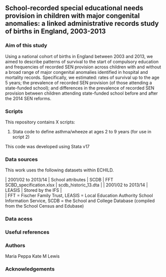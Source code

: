 ## School-recorded special educational needs provision in children with major congenital anomalies: a linked administrative records study of births in England, 2003-2013
### Aim of this study
Using a national cohort of births in England between 2003 and 2013, we aimed to describe patterns of survival to the start of compulsory education and frequencies of recorded SEN provision across children with and without a broad range of major congenital anomalies identified in hospital and mortality records. Specifically, we estimated: rates of survival up to the age 5 years; the prevalence of recorded SEN provision (of those attending a state-funded school); and differences in the prevalence of recorded SEN provision between children attending state-funded school before and after the 2014 SEN reforms. 
### Scripts
This repository contains X scripts:
1. Stata code to define asthma/wheeze at ages 2 to 9 years (for use in script 2)

This code was developed using Stata v17
### Data sources
This work uses the following datasets within ECHILD. 

| 2001/02 to 2013/14  | School attributes  | SCDB  | FFT SCBD_specification.xlsx | scdb_historic_13.dta | 
| 2001/02 to 2013/14  | LEASIS  | Stored by the IFS |  
| 
FFT = Fischer Family Trust, LEASIS = Local Education Authority School Information Service, SCDB = the School and College Database (compiled from the School Census and Edubase)
### Data acess
### Useful references
### Authors
Maria Peppa
Kate M Lewis
### Acknowledgements
